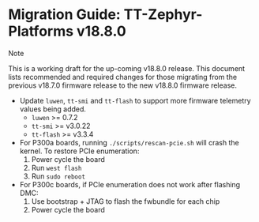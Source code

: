 # Migration Guide: TT-Zephyr-Platforms v18.8.0

> [!NOTE]
> This is a working draft for the up-coming v18.8.0 release.
This document lists recommended and required changes for those migrating from the previous v18.7.0 firmware release to the new v18.8.0 firmware release.

[comment]: <> (UL by area, indented as necessary)

* Update `luwen`, `tt-smi` and `tt-flash` to support more firmware telemetry values being added.
  * `luwen` >= 0.7.2
  * `tt-smi` >= v3.0.22
  * `tt-flash` >= v3.3.4
* For P300a boards, running `./scripts/rescan-pcie.sh` will crash the kernel. To restore PCIe enumeration:
  1. Power cycle the board
  2. Run `west flash`
  3. Run `sudo reboot`
* For P300c boards, if PCIe enumeration does not work after flashing DMC:
  1. Use bootstrap + JTAG to flash the fwbundle for each chip
  2. Power cycle the board
